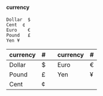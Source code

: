#### currency

```
Dollar	$		
Cent  ¢
Euro	€
Pound	£		
Yen	¥
```

| currency 	| # 	|   	| currency 	| # 	
|----------	|---	|---	|----------	|---	|
| Dollar   	| $ 	|   	| Euro     	| €  	|
| Pound    	| £ 	|   	| Yen      	| ¥  	|
| Cent     	| ¢  	|   	|
